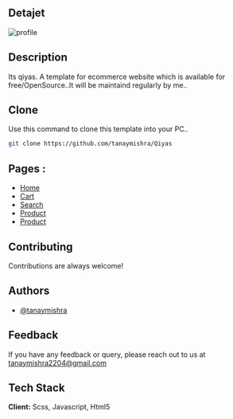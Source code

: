 
## Detajet
![profile](https://i.ibb.co/Jd1QDqw/gsp.png)


## Description 
Its qiyas. A template for ecommerce website which is available for free/OpenSource..It will be maintaind regularly by me..
## Clone 
Use this command to clone this template into your PC..
```bash
git clone https://github.com/tanaymishra/Qiyas
```
## Pages :
*  [Home]("tanaymishra.github.io/Qiyas")
*  [Cart]("tanaymishra.github.io/Qiyas/checkout")
*  [Search]("tanaymishra.github.io/Qiyas/spod")
*  [Product]("tanaymishra.github.io/Qiyas/product")
*  [Product]("tanaymishra.github.io/Qiyas/login")
## Contributing

Contributions are always welcome!


## Authors

- [@tanaymishra](https://www.github.com/tanaymishra)


## Feedback

If you have any feedback or query, please reach out to us at tanaymishra2204@gmail.com


## Tech Stack

**Client:** Scss, Javascript, Html5

